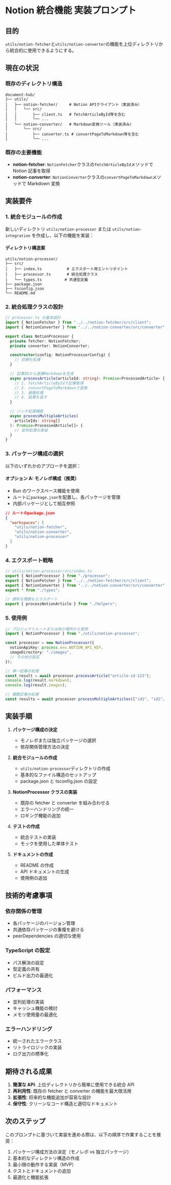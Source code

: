 # Notion 統合機能 実装プロンプト

## 目的

`utils/notion-fetcher`と`utils/notion-converter`の機能を上位ディレクトリから統合的に使用できるようにする。

## 現在の状況

### 既存のディレクトリ構造

```
document-hub/
├── utils/
│   ├── notion-fetcher/     # Notion APIクライアント（実装済み）
│   │   └── src/
│   │       ├── client.ts   # fetchArticleById等を含む
│   │       └── ...
│   └── notion-converter/   # Markdown変換ツール（実装済み）
│       └── src/
│           ├── converter.ts # convertPageToMarkdown等を含む
│           └── ...
```

### 既存の主要機能

- **notion-fetcher**: `NotionFetcher`クラスの`fetchArticleById`メソッドで Notion 記事を取得
- **notion-converter**: `NotionConverter`クラスの`convertPageToMarkdown`メソッドで Markdown 変換

## 実装要件

### 1. 統合モジュールの作成

新しいディレクトリ `utils/notion-processor` または `utils/notion-integration` を作成し、以下の機能を実装：

#### ディレクトリ構造案

```
utils/notion-processor/
├── src/
│   ├── index.ts           # エクスポート用エントリポイント
│   ├── processor.ts       # 統合処理クラス
│   └── types.ts          # 共通型定義
├── package.json
├── tsconfig.json
└── README.md
```

### 2. 統合処理クラスの設計

```typescript
// processor.ts の基本設計
import { NotionFetcher } from "../../notion-fetcher/src/client";
import { NotionConverter } from "../../notion-converter/src/converter";

export class NotionProcessor {
  private fetcher: NotionFetcher;
  private converter: NotionConverter;

  constructor(config: NotionProcessorConfig) {
    // 初期化処理
  }

  // 記事IDから直接Markdownを生成
  async processArticle(articleId: string): Promise<ProcessedArticle> {
    // 1. fetchArticleByIdで記事取得
    // 2. convertPageToMarkdownで変換
    // 3. 画像処理
    // 4. 結果を返す
  }

  // バッチ処理機能
  async processMultipleArticles(
    articleIds: string[]
  ): Promise<ProcessedArticle[]> {
    // 並列処理の実装
  }
}
```

### 3. パッケージ構成の選択

以下のいずれかのアプローチを選択：

#### オプション A: モノレポ構成（推奨）

- Bun のワークスペース機能を使用
- ルートに`package.json`を配置し、各パッケージを管理
- 内部パッケージとして相互参照

```json
// ルートのpackage.json
{
  "workspaces": [
    "utils/notion-fetcher",
    "utils/notion-converter",
    "utils/notion-processor"
  ]
}
```

### 4. エクスポート戦略

```typescript
// utils/notion-processor/src/index.ts
export { NotionProcessor } from "./processor";
export { NotionFetcher } from "../../notion-fetcher/src/client";
export { NotionConverter } from "../../notion-converter/src/converter";
export * from "./types";

// 便利な関数もエクスポート
export { processNotionArticle } from "./helpers";
```

### 5. 使用例

```typescript
// プロジェクトルートまたは他の場所から使用
import { NotionProcessor } from "./utils/notion-processor";

const processor = new NotionProcessor({
  notionApiKey: process.env.NOTION_API_KEY,
  imageDirectory: "./images",
  // その他の設定
});

// 単一記事の処理
const result = await processor.processArticle("article-id-123");
console.log(result.markdown);
console.log(result.images);

// 複数記事の処理
const results = await processor.processMultipleArticles(["id1", "id2", "id3"]);
```

## 実装手順

1. **パッケージ構成の決定**

   - モノレポまたは独立パッケージの選択
   - 依存関係管理方法の決定

2. **統合モジュールの作成**

   - `utils/notion-processor`ディレクトリの作成
   - 基本的なファイル構造のセットアップ
   - package.json と tsconfig.json の設定

3. **NotionProcessor クラスの実装**

   - 既存の fetcher と converter を組み合わせる
   - エラーハンドリングの統一
   - ロギング機能の追加

4. **テストの作成**

   - 統合テストの実装
   - モックを使用した単体テスト

5. **ドキュメントの作成**
   - README の作成
   - API ドキュメントの生成
   - 使用例の追加

## 技術的考慮事項

### 依存関係の管理

- 各パッケージのバージョン管理
- 共通依存パッケージの重複を避ける
- peerDependencies の適切な使用

### TypeScript の設定

- パス解決の設定
- 型定義の共有
- ビルド出力の最適化

### パフォーマンス

- 並列処理の実装
- キャッシュ機能の検討
- メモリ使用量の最適化

### エラーハンドリング

- 統一されたエラークラス
- リトライロジックの実装
- ログ出力の標準化

## 期待される成果

1. **簡潔な API**: 上位ディレクトリから簡単に使用できる統合 API
2. **再利用性**: 既存の fetcher と converter の機能を最大限活用
3. **拡張性**: 将来的な機能追加が容易な設計
4. **保守性**: クリーンなコード構造と適切なドキュメント

## 次のステップ

このプロンプトに基づいて実装を進める際は、以下の順序で作業することを推奨：

1. パッケージ構成方法の決定（モノレポ vs 独立パッケージ）
2. 基本的なディレクトリ構造の作成
3. 最小限の動作する実装（MVP）
4. テストとドキュメントの追加
5. 最適化と機能拡張

